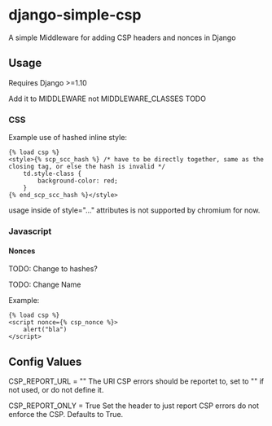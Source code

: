# django-simple-csp

A simple Middleware for adding CSP headers and nonces in Django

## Usage

Requires Django >=1.10

Add it to MIDDLEWARE not MIDDLEWARE_CLASSES
TODO

### CSS

Example use of hashed inline style:

    {% load csp %}
    <style>{% scp_scc_hash %} /* have to be directly together, same as the closing tag, or else the hash is invalid */
        td.style-class {
            background-color: red;
        }
    {% end_scp_scc_hash %}</style>

usage inside of style="..." attributes is not supported by chromium for now.

### Javascript

#### Nonces

TODO: Change to hashes?

TODO: Change Name

Example:

    {% load csp %}
    <script nonce={% csp_nonce %}>
        alert("bla")
    </script>

## Config Values

CSP_REPORT_URL = ""
The URl CSP errors should be reportet to, set to "" if not used, or do not define it.

CSP_REPORT_ONLY = True
Set the header to just report CSP errors do not enforce the CSP. Defaults to True.